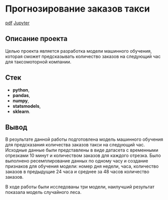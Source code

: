 # Прогнозирование заказов такси
[pdf](https://cloud.mail.ru/public/Utoa/Y1ftiRpEw) [Jupyter](https://github.com/IldarGatinKzn/Educational/blob/main/Orders%20for%20the%20next%20hour/orders_for_next_hour.ipynb)

## Описание проекта

Целью проекта является разработка модели машинного обучения, которая сможет предсказывать количество заказов на следующий час для таксомоторной компании.

## Стек
* **python**,
* **pandas**,
* **numpy**,
* **statsmodels**,
* **sklearn**.

## Вывод

В результате данной работы подготовлена модель машинного обучения для предсказания количества заказов такси на следующий час.
Исходные данные были представлены в виде датасета с временными отрезками 10 минут и количеством заказов для каждого отрезка. Было выполнено ресемплирование данных по одному часу и создание признаков для обучения модели: номер дня недели, часа, количество заказов в предыдущие 24 часа и среднее за 48 часов количество заказов.

В ходе работы были исследованы три модели, наилучший результат показала модель случайного леса.
